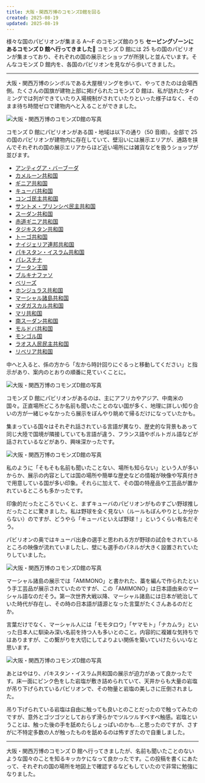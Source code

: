 ```yaml
---
title: 大阪・関西万博のコモンズD館を回る
created: 2025-08-19
updated: 2025-08-19
---
```


様々な国のパビリオンが集まる A～F のコモンズ館のうち **セービングゾーンにあるコモンズ D 館へ行ってきました🎌** コモンズ D 館には 25 もの国のパビリオンが集まっており、それぞれの国の展示とショップが所狭しと並んでいます。そんなコモンズ D 館内を、各国のパビリオンを見ながら歩いてきました。

---

大阪・関西万博のシンボルである大屋根リングを歩いて、やってきたのは会場西側。たくさんの国旗が建物上部に掲げられたコモンズ D 館は、私が訪れたタイミングでは列ができていたり入場規制がされていたりといった様子はなく、そのまま待ち時間ゼロで建物内へと入ることができました。

![大阪・関西万博のコモンズD館の写真](5943a279-4f85-45a2-4ca5-ef83c8289900)

コモンズ D 館にパビリオンがある国・地域は以下の通り（50 音順）。全部で 25 の国のパビリオンが建物内に存在していて、壁沿いには展示エリアが、通路を挟んでそれぞれの国の展示エリアからほど近い場所には雑貨などを扱うショップが並びます。

- [アンティグア・バーブーダ](https://www.expovisitors.expo2025.or.jp/pavilions/9c51b8c3-9284-46fc-a05d-e2becc494620)
- [カメルーン共和国](https://www.expovisitors.expo2025.or.jp/pavilions/11f32df3-2c1a-4105-bcac-2b0184a4fd87)
- [ギニア共和国](https://www.expovisitors.expo2025.or.jp/pavilions/9fd091e9-9a4b-4963-9ef0-02dc20d1f9f9)
- [キューバ共和国](https://www.expovisitors.expo2025.or.jp/pavilions/efcfc879-284b-4cd3-8750-accf2e0f4510)
- [コンゴ民主共和国](https://www.expovisitors.expo2025.or.jp/pavilions/96fe1ca2-9b64-4e96-a312-8b09e9dc510b)
- [サントメ・プリンシペ民主共和国](https://www.expovisitors.expo2025.or.jp/pavilions/9e2b2d5a-0900-4cd8-bc64-a2983bd1f208)
- [スーダン共和国](https://www.expovisitors.expo2025.or.jp/pavilions/37a03eb4-f21e-450d-b3d0-0a0aaaa68f04)
- [赤道ギニア共和国](https://www.expovisitors.expo2025.or.jp/pavilions/6e5a1efe-0677-4134-9e02-40c7cb1252db)
- [タジキスタン共和国](https://www.expovisitors.expo2025.or.jp/pavilions/e5c5f457-f8d9-429e-9abd-2b28ad1c14bf)
- [トーゴ共和国](https://www.expovisitors.expo2025.or.jp/pavilions/4b6bd5f1-a8cb-4970-9051-bdb2095b2f08)
- [ナイジェリア連邦共和国](https://www.expovisitors.expo2025.or.jp/pavilions/387c5c89-3745-4a77-83d8-e0637b6c471a)
- [パキスタン・イスラム共和国](https://www.expovisitors.expo2025.or.jp/pavilions/d1fd1aac-8113-461b-920d-fd0a365285ce)
- [パレスチナ](https://www.expovisitors.expo2025.or.jp/pavilions/d188cf9c-98bf-4e08-aee2-4a741118e5f7)
- [ブータン王国](https://www.expovisitors.expo2025.or.jp/pavilions/3a9651d3-27bb-441c-a972-622017ebb575)
- [ブルキナファソ](https://www.expovisitors.expo2025.or.jp/pavilions/59574362-68f6-4fac-9567-2084616198e3)
- [ベリーズ](https://www.expovisitors.expo2025.or.jp/pavilions/2b7f8f64-83e5-4fed-a6fb-4f6ddbbdb471)
- [ホンジュラス共和国](https://www.expovisitors.expo2025.or.jp/pavilions/67e0ae49-fe33-4589-8914-63ec35b95b6f)
- [マーシャル諸島共和国](https://www.expovisitors.expo2025.or.jp/pavilions/10fea80a-9988-4b64-93b9-8254a82c6533)
- [マダガスカル共和国](https://www.expovisitors.expo2025.or.jp/pavilions/06d7e2e4-d201-4771-b6db-a7d2238239ab)
- [マリ共和国](https://www.expovisitors.expo2025.or.jp/pavilions/7c2b586e-c200-4d27-946d-42e83c30dcbe)
- [南スーダン共和国](https://www.expovisitors.expo2025.or.jp/pavilions/c635f0dd-b859-4d53-a4dd-effa7dfb3443)
- [モルドバ共和国](https://www.expovisitors.expo2025.or.jp/pavilions/0b585df4-4f92-42ae-a985-d0328f49b655)
- [モンゴル国](https://www.expovisitors.expo2025.or.jp/pavilions/3795bc63-564b-44bf-b797-ae32c8903820)
- [ラオス人民民主共和国](https://www.expovisitors.expo2025.or.jp/pavilions/999a1b4b-5b82-4a67-944b-82c876da1770)
- [リベリア共和国](https://www.expovisitors.expo2025.or.jp/pavilions/df7609c9-20f4-4322-a70a-e4ce7aba94aa)

中へと入ると、係の方から「左から時計回りにぐるっと移動してください」と指示があり、案内のとおりの順番に見ていくことに。

![大阪・関西万博のコモンズD館の写真](2b96d512-5128-43af-7aad-67da37971e00)

コモンズ D 館にパビリオンがあるのは、主にアフリカやアジア、中南米の国々。正直場所どころか名前も聞いたことのない国が多く、地理に詳しい知り合いの方が一緒じゃなかったら展示をぼんやり眺めて帰るだけになっていたかも。

集まっている国々はそれぞれ話されている言語が異なり、歴史的な背景もあって同じ大陸で国境が隣接していても言語が違う、フランス語やポルトガル語などが話されているなどがあり、興味深かったです。

![大阪・関西万博のコモンズD館の写真](43dfdae8-5b1b-4965-7ebf-68e544709900)

私のように「そもそも名前も聞いたことない、場所も知らない」という人が多いからか、展示の内容としては国の場所や簡単な歴史などの情報が映像や写真付きで用意している国が多い印象。それらに加えて、その国の特産品や工芸品が置かれているところも多かったです。

印象的だったところでいくと、まずキューバのパビリオンがものすごい野球推しだったことに驚きました。私は野球を全く見ない（ルールもぼんやりとしか分からない）のですが、どうやら「キューバといえば野球！」というくらい有名だそう。

パビリオンの奥ではキューバ出身の選手と思われる方が野球の試合をされているところの映像が流れていましたし、壁にも選手のパネルが大きく設置されていたりしていました。

![大阪・関西万博のコモンズD館の写真](78aac643-0ee0-44b9-9738-fba9f58fce00)

マーシャル諸島の展示では「AMIMONO」と書かれた、藁を編んで作られたという手工芸品が展示されていたのですが、この「AMIMONO」は日本語由来のマーシャル語なのだそう。第一次世界大戦以降、マーシャル諸島には日本が統治していた時代が存在し、その時の日本語が語源となった言葉がたくさんあるのだとか。

言葉だけでなく、マーシャル人には「モモタロウ」「ヤマモト」「ナカムラ」といった日本人に馴染み深い名前を持つ人も多いとのこと。内容的に複雑な気持ちではありますが、この繋がりを大切にしてよりよい関係を築いていけたらいいなと思います。

![大阪・関西万博のコモンズD館の写真](d3881d0c-7e40-4802-0855-a20aed832400)

あとはやはり、パキスタン・イスラム共和国の展示が迫力があって良かったです。床一面にピンク色をした岩塩が敷き詰められていて、天井からも大量の岩塩が吊り下げられているパビリオンで、その物量と岩塩の美しさに圧倒されました。

吊り下げられている岩塩は自由に触っても良いとのことだったので触ってみたのですが、意外とゴツゴツとしておらず滑らかでツルツルすべすべ触感。岩塩ということは、触った後の手を舐めたらしょっぱいのかも…と思ったのですが、さすがに不特定多数の人が触ったものを舐めるのは怖すぎたので自重しました。

---

大阪・関西万博のコモンズ D 館へ行ってきましたが、名前も聞いたことのないような国々のことを知るキッカケになって良かったです。この投稿を書くにあたって、それぞれの国の場所を地図上で確認するなどもしていたので非常に勉強になりました。
